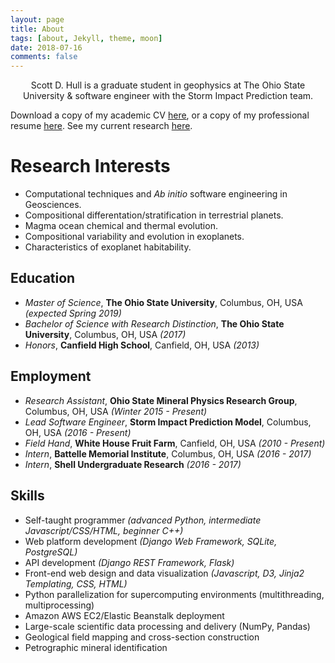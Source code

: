 ```yaml
---
layout: page
title: About
tags: [about, Jekyll, theme, moon]
date: 2018-07-16
comments: false
---
```

    
<center>Scott D. Hull is a graduate student in geophysics at The Ohio State University & software engineer with the Storm Impact Prediction team.</center>

Download a copy of my academic CV [here](), or a copy of my professional resume [here]().
See my current research [here]().

# Research Interests
* Computational techniques and _Ab initio_ software engineering in Geosciences.
* Compositional differentation/stratification in terrestrial planets.
* Magma ocean chemical and thermal evolution.
* Compositional variability and evolution in exoplanets.
* Characteristics of exoplanet habitability.

## Education
* _Master of Science_, **The Ohio State University**, Columbus, OH, USA _(expected Spring 2019)_
* _Bachelor of Science with Research Distinction_, **The Ohio State University**, Columbus, OH, USA _(2017)_
* _Honors_, **Canfield High School**, Canfield, OH, USA _(2013)_

## Employment
* _Research Assistant_, **Ohio State Mineral Physics Research Group**, Columbus, OH, USA _(Winter 2015 - Present)_
* _Lead Software Engineer_, **Storm Impact Prediction Model**, Columbus, OH, USA _(2016 - Present)_
* _Field Hand_, **White House Fruit Farm**, Canfield, OH, USA _(2010 - Present)_
* _Intern_, **Battelle Memorial Institute**, Columbus, OH, USA _(2016 - 2017)_
* _Intern_, **Shell Undergraduate Research** _(2016 - 2017)_

## Skills
* Self-taught programmer _(advanced Python, intermediate Javascript/CSS/HTML, beginner C++)_
* Web platform development _(Django Web Framework, SQLite, PostgreSQL)_
* API development _(Django REST Framework, Flask)_
* Front-end web design and data visualization _(Javascript, D3, Jinja2 Templating, CSS, HTML)_
* Python parallelization for supercomputing environments (multithreading, multiprocessing)
* Amazon AWS EC2/Elastic Beanstalk deployment
* Large-scale scientific data processing and delivery (NumPy, Pandas)
* Geological field mapping and cross-section construction
* Petrographic mineral identification

